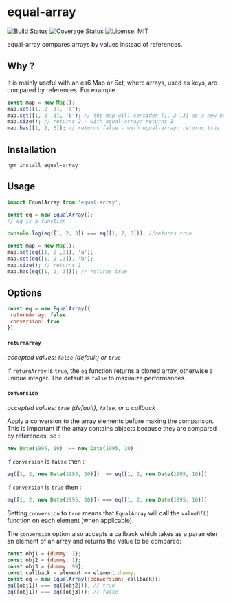 # equal-array

[![Build Status](https://travis-ci.org/couralex/equal-array.svg?branch=master)](https://travis-ci.org/couralex/equal-array)
[![Coverage Status](https://coveralls.io/repos/github/couralex/equal-array/badge.svg?branch=master)](https://coveralls.io/github/couralex/equal-array?branch=master)
[![License: MIT](https://img.shields.io/badge/License-MIT-blue.svg)](https://opensource.org/licenses/MIT)

equal-array compares arrays by values instead of references.

## Why ?

It is mainly useful with an es6 Map or Set, where arrays, used as keys, are compared by references. For example :
```js
const map = new Map();
map.set([1, 2 ,3], 'a');
map.set([1, 2 ,3], 'b'); // the map will consider [1, 2 ,3] as a new key
map.size(); // returns 2 - with equal-array: returns 1
map.has([1, 2, 3]); // returns false - with equal-array: returns true
```

## Installation

```
npm install equal-array
```

## Usage

```js
import EqualArray from 'equal-array';

const eq = new EqualArray();
// eq is a function

console.log(eq([1, 2, 3]) === eq([1, 2, 3])); //returns true

const map = new Map();
map.set(eq([1, 2 ,3]), 'a');
map.set(eq([1, 2 ,3]), 'b');
map.size(); // returns 1
map.has(eq([1, 2, 3])); // returns true
```

## Options

```js
const eq = new EqualArray({
 returnArray: false
 conversion: true
})
```

#### `returnArray`
*accepted values: `false` (default) or `true`*

If `returnArray` is `true`, the `eq` function returns a cloned array, otherwise a unique integer. The default is `false` to maximize performances.

#### `conversion`
*accepted values: `true` (default), `false`, or a callback*

Apply a conversion to the array elements before making the comparison. This is important if the array contains objects because they are compared by references, so :
```js
new Date(1995, 10) !== new Date(1995, 10)
```

if `conversion` is `false` then :
```js
eq([1, 2, new Date(1995, 10)]) !== eq([1, 2, new Date(1995, 10)])
```

if `conversion` is `true` then :
```js
eq([1, 2, new Date(1995, 10)]) === eq([1, 2, new Date(1995, 10)])
```
Setting `conversion` to `true` means that `EqualArray` will call the `valueOf()` function on each element (when applicable).

The `conversion` option also accepts a callback which takes as a parameter an element of an array and returns the value to be compared:
```js
const obj1 = {dummy: 1};
const obj2 = {dummy: 1};
const obj3 = {dummy: 99};
const callback = element => element.dummy;
const eq = new EqualArray({conversion: callback});
eq([obj1]) === eq([obj2])); // true
eq([obj1]) === eq([obj3])); // false
```
